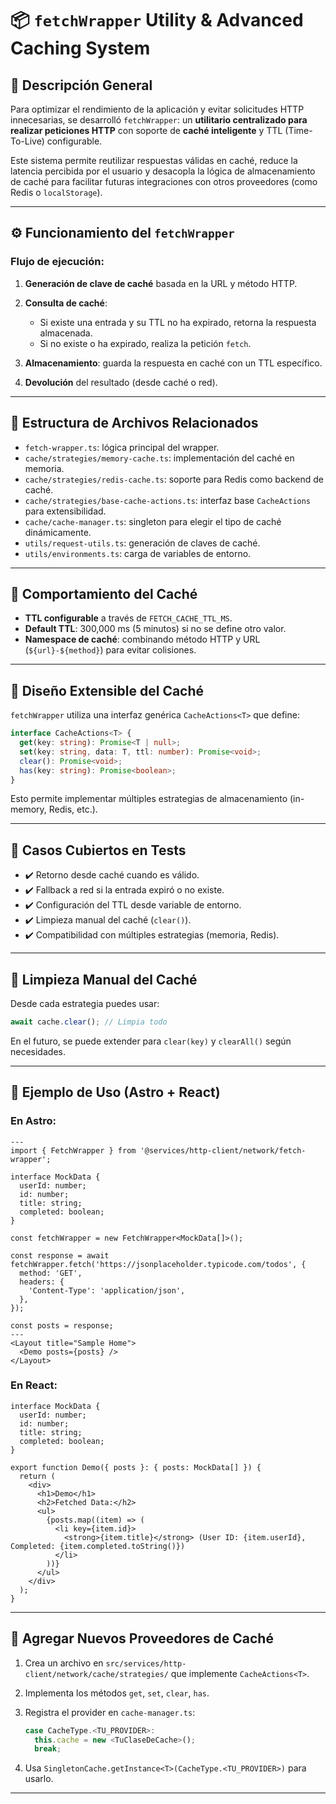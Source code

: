 # 📦 `fetchWrapper` Utility & Advanced Caching System

## 🧩 Descripción General

Para optimizar el rendimiento de la aplicación y evitar solicitudes HTTP innecesarias, se desarrolló `fetchWrapper`: un **utilitario centralizado para realizar peticiones HTTP** con soporte de **caché inteligente** y TTL (Time-To-Live) configurable.

Este sistema permite reutilizar respuestas válidas en caché, reduce la latencia percibida por el usuario y desacopla la lógica de almacenamiento de caché para facilitar futuras integraciones con otros proveedores (como Redis o `localStorage`).

---

## ⚙️ Funcionamiento del `fetchWrapper`

### Flujo de ejecución:

1. **Generación de clave de caché** basada en la URL y método HTTP.
2. **Consulta de caché**:

   * Si existe una entrada y su TTL no ha expirado, retorna la respuesta almacenada.
   * Si no existe o ha expirado, realiza la petición `fetch`.
3. **Almacenamiento**: guarda la respuesta en caché con un TTL específico.
4. **Devolución** del resultado (desde caché o red).

---

## 📁 Estructura de Archivos Relacionados

* `fetch-wrapper.ts`: lógica principal del wrapper.
* `cache/strategies/memory-cache.ts`: implementación del caché en memoria.
* `cache/strategies/redis-cache.ts`: soporte para Redis como backend de caché.
* `cache/strategies/base-cache-actions.ts`: interfaz base `CacheActions` para extensibilidad.
* `cache/cache-manager.ts`: singleton para elegir el tipo de caché dinámicamente.
* `utils/request-utils.ts`: generación de claves de caché.
* `utils/environments.ts`: carga de variables de entorno.

---

## 🔁 Comportamiento del Caché

* **TTL configurable** a través de `FETCH_CACHE_TTL_MS`.
* **Default TTL**: 300,000 ms (5 minutos) si no se define otro valor.
* **Namespace de caché**: combinando método HTTP y URL (`${url}-${method}`) para evitar colisiones.

---

## 🧠 Diseño Extensible del Caché

`fetchWrapper` utiliza una interfaz genérica `CacheActions<T>` que define:

```ts
interface CacheActions<T> {
  get(key: string): Promise<T | null>;
  set(key: string, data: T, ttl: number): Promise<void>;
  clear(): Promise<void>;
  has(key: string): Promise<boolean>;
}
```

Esto permite implementar múltiples estrategias de almacenamiento (in-memory, Redis, etc.).

---

## 🧪 Casos Cubiertos en Tests

* ✔️ Retorno desde caché cuando es válido.
* ✔️ Fallback a red si la entrada expiró o no existe.
* ✔️ Configuración del TTL desde variable de entorno.
* ✔️ Limpieza manual del caché (`clear()`).
* ✔️ Compatibilidad con múltiples estrategias (memoria, Redis).

---

## 🧹 Limpieza Manual del Caché

Desde cada estrategia puedes usar:

```ts
await cache.clear(); // Limpia todo
```

En el futuro, se puede extender para `clear(key)` y `clearAll()` según necesidades.

---

## 📝 Ejemplo de Uso (Astro + React)

### En Astro:

```tsx
---
import { FetchWrapper } from '@services/http-client/network/fetch-wrapper';

interface MockData {
  userId: number;
  id: number;
  title: string;
  completed: boolean;
}

const fetchWrapper = new FetchWrapper<MockData[]>();

const response = await fetchWrapper.fetch('https://jsonplaceholder.typicode.com/todos', {
  method: 'GET',
  headers: {
    'Content-Type': 'application/json',
  },
});

const posts = response;
---
<Layout title="Sample Home">
  <Demo posts={posts} />
</Layout>
```

### En React:

```tsx
interface MockData {
  userId: number;
  id: number;
  title: string;
  completed: boolean;
}

export function Demo({ posts }: { posts: MockData[] }) {
  return (
    <div>
      <h1>Demo</h1>
      <h2>Fetched Data:</h2>
      <ul>
        {posts.map((item) => (
          <li key={item.id}>
            <strong>{item.title}</strong> (User ID: {item.userId}, Completed: {item.completed.toString()})
          </li>
        ))}
      </ul>
    </div>
  );
}
```

---

## 📡 Agregar Nuevos Proveedores de Caché

1. Crea un archivo en `src/services/http-client/network/cache/strategies/` que implemente `CacheActions<T>`.
2. Implementa los métodos `get`, `set`, `clear`, `has`.
3. Registra el provider en `cache-manager.ts`:

   ```ts
   case CacheType.<TU_PROVIDER>:
     this.cache = new <TuClaseDeCache>();
     break;
   ```
4. Usa `SingletonCache.getInstance<T>(CacheType.<TU_PROVIDER>)` para usarlo.

---
